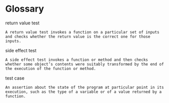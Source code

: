 # Glossary

return value test

    A return value test invokes a function on a particular set of inputs and checks whether the return value is the correct one for those inputs.
side effect test

    A side effect test invokes a function or method and then checks whether some object’s contents were suitably transformed by the end of the execution of the function or method.
test case

    An assertion about the state of the program at particular point in its execution, such as the type of a variable or of a value returned by a function.
